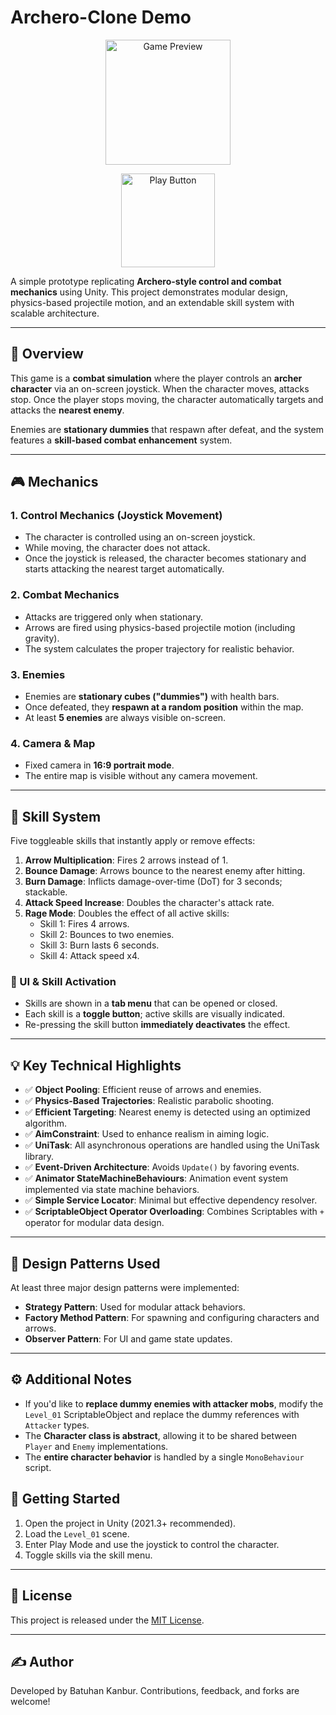 # Archero-Clone Demo
<div align="center">
  <a href="https://batuhankanbur.itch.io/archero-clone" target="_blank">
	<img src="https://s14.gifyu.com/images/bxxiB.gif" alt="Game Preview" width="200">
  </a>
</div>
<p align="center">
  <a href="https://batuhankanbur.itch.io/archero-clone" target="_blank">
    <img src="https://s6.gifyu.com/images/bzzlE.png" alt="Play Button" width="150">
  </a>
</p>

A simple prototype replicating **Archero-style control and combat mechanics** using Unity. This project demonstrates modular design, physics-based projectile motion, and an extendable skill system with scalable architecture.

---

## 📖 Overview

This game is a **combat simulation** where the player controls an **archer character** via an on-screen joystick. When the character moves, attacks stop. Once the player stops moving, the character automatically targets and attacks the **nearest enemy**.

Enemies are **stationary dummies** that respawn after defeat, and the system features a **skill-based combat enhancement** system.

---

## 🎮 Mechanics

### 1. Control Mechanics (Joystick Movement)
- The character is controlled using an on-screen joystick.
- While moving, the character does not attack.
- Once the joystick is released, the character becomes stationary and starts attacking the nearest target automatically.

### 2. Combat Mechanics
- Attacks are triggered only when stationary.
- Arrows are fired using physics-based projectile motion (including gravity).
- The system calculates the proper trajectory for realistic behavior.

### 3. Enemies
- Enemies are **stationary cubes ("dummies")** with health bars.
- Once defeated, they **respawn at a random position** within the map.
- At least **5 enemies** are always visible on-screen.

### 4. Camera & Map
- Fixed camera in **16:9 portrait mode**.
- The entire map is visible without any camera movement.

---

## 🧠 Skill System

Five toggleable skills that instantly apply or remove effects:

1. **Arrow Multiplication**: Fires 2 arrows instead of 1.
2. **Bounce Damage**: Arrows bounce to the nearest enemy after hitting.
3. **Burn Damage**: Inflicts damage-over-time (DoT) for 3 seconds; stackable.
4. **Attack Speed Increase**: Doubles the character's attack rate.
5. **Rage Mode**: Doubles the effect of all active skills:
   - Skill 1: Fires 4 arrows.
   - Skill 2: Bounces to two enemies.
   - Skill 3: Burn lasts 6 seconds.
   - Skill 4: Attack speed x4.

### 🔧 UI & Skill Activation
- Skills are shown in a **tab menu** that can be opened or closed.
- Each skill is a **toggle button**; active skills are visually indicated.
- Re-pressing the skill button **immediately deactivates** the effect.

---

## 💡 Key Technical Highlights

- ✅ **Object Pooling**: Efficient reuse of arrows and enemies.
- ✅ **Physics-Based Trajectories**: Realistic parabolic shooting.
- ✅ **Efficient Targeting**: Nearest enemy is detected using an optimized algorithm.
- ✅ **AimConstraint**: Used to enhance realism in aiming logic.
- ✅ **UniTask**: All asynchronous operations are handled using the UniTask library.
- ✅ **Event-Driven Architecture**: Avoids `Update()` by favoring events.
- ✅ **Animator StateMachineBehaviours**: Animation event system implemented via state machine behaviors.
- ✅ **Simple Service Locator**: Minimal but effective dependency resolver.
- ✅ **ScriptableObject Operator Overloading**: Combines Scriptables with `+` operator for modular data design.

---

## 🧩 Design Patterns Used

At least three major design patterns were implemented:

- **Strategy Pattern**: Used for modular attack behaviors.
- **Factory Method Pattern**: For spawning and configuring characters and arrows.
- **Observer Pattern**: For UI and game state updates.

---

## ⚙️ Additional Notes

- If you'd like to **replace dummy enemies with attacker mobs**, modify the `Level_01` ScriptableObject and replace the dummy references with `Attacker` types.
- The **Character class is abstract**, allowing it to be shared between `Player` and `Enemy` implementations.
- The **entire character behavior** is handled by a single `MonoBehaviour` script.

## 🚀 Getting Started

1. Open the project in Unity (2021.3+ recommended).
2. Load the `Level_01` scene.
3. Enter Play Mode and use the joystick to control the character.
4. Toggle skills via the skill menu.

---

## 📃 License

This project is released under the [MIT License](LICENSE).

---

## ✍️ Author

Developed by Batuhan Kanbur. Contributions, feedback, and forks are welcome!